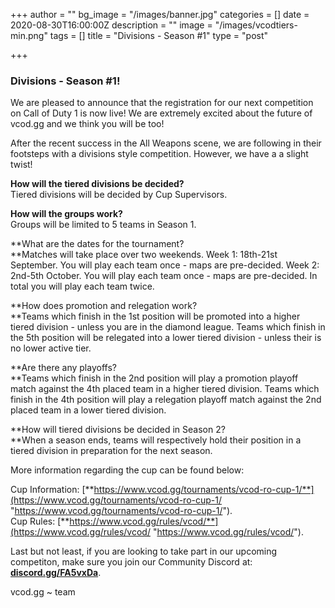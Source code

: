 +++
author = ""
bg_image = "/images/banner.jpg"
categories = []
date = 2020-08-30T16:00:00Z
description = ""
image = "/images/vcodtiers-min.png"
tags = []
title = "Divisions - Season #1"
type = "post"

+++
### **Divisions - Season #1!**

We are pleased to announce that the registration for our next competition on Call of Duty 1 is now live! We are extremely excited about the future of vcod.gg and we think you will be too!

After the recent success in the All Weapons scene, we are following in their footsteps with a divisions style competition. However, we have a a slight twist!

**How will the tiered divisions be decided?**  
Tiered divisions will be decided by Cup Supervisors.

**How will the groups work?**  
Groups will be limited to 5 teams in Season 1.

**What are the dates for the tournament?  
**Matches will take place over two weekends. Week 1: 18th-21st September. You will play each team once - maps are pre-decided. Week 2: 2nd-5th October. You will play each team once - maps are pre-decided. In total you will play each team twice.

**How does promotion and relegation work?  
**Teams which finish in the 1st position will be promoted into a higher tiered division - unless you are in the diamond league. Teams which finish in the 5th position will be relegated into a lower tiered division - unless their is no lower active tier.

**Are there any playoffs?  
**Teams which finish in the 2nd position will play a promotion playoff match against the 4th placed team in a higher tiered division. Teams which finish in the 4th position will play a relegation playoff match against the 2nd placed team in a lower tiered division.

**How will tiered divisions be decided in Season 2?  
**When a season ends, teams will respectively hold their position in a tiered division in preparation for the next season.

More information regarding the cup can be found below:

Cup Information: [**https://www.vcod.gg/tournaments/vcod-ro-cup-1/**](https://www.vcod.gg/tournaments/vcod-ro-cup-1/ "https://www.vcod.gg/tournaments/vcod-ro-cup-1/").  
Cup Rules: [**https://www.vcod.gg/rules/vcod/**](https://www.vcod.gg/rules/vcod/ "https://www.vcod.gg/rules/vcod/").

Last but not least, if you are looking to take part in our upcoming competiton, make sure you join our Community Discord at: [**discord.gg/FA5vxDa**](https://discord.gg/FA5vxDa. "https://discord.gg/FA5vxDa.").

vcod.gg \~ team
